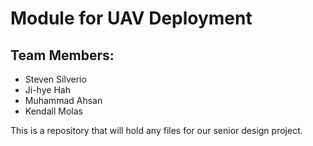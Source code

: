 # Module for UAV Deployment
## Team Members:
- Steven Silverio
- Ji-hye Hah
- Muhammad Ahsan
- Kendall Molas

This is a repository that will hold any files for our senior design project.
